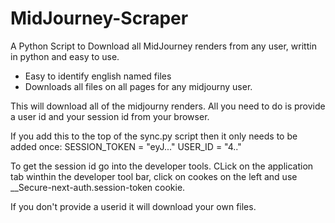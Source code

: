 # MidJourney-Scraper
A Python Script to Download all MidJourney renders from any user, writtin in python and easy to use.

- Easy to identify english named files
- Downloads all files on all pages for any midjourny user.

This will download all of the midjourny renders.  All you need to do is provide a user id and your session id from your browser.

If you add this to the top of the sync.py script then it only needs to be added once:
SESSION_TOKEN = "eyJ..."
USER_ID = "4.."

To get the session id go into the developer tools. CLick on the application tab winthin the developer tool bar,  click on cookes on the left and use
__Secure-next-auth.session-token cookie. 

If you don't provide a userid it will download your own files.
